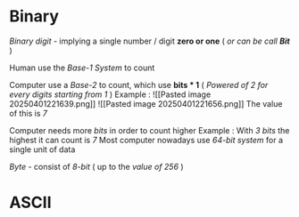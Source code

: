 # Binary

*Binary digit* - implying a single number / digit **zero or one** ( *or can be call **Bit*** )

Human use the *Base-1 System* to count

Computer use a *Base-2* to count, which use **bits * 1** ( *Powered of 2 for every digits starting from 1* )
Example : 
![[Pasted image 20250401221639.png]]
![[Pasted image 20250401221656.png]]
	The value of this is *7* 

Computer needs more *bits* in order to count higher
Example : With *3 bits* the highest it can count is *7*
		Most computer nowadays use *64-bit system* for a single unit of data

*Byte* - consist of *8-bit* ( up to the *value of 256* )


# ASCII

